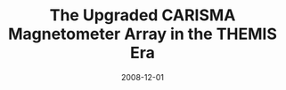 ---
title: "The Upgraded CARISMA Magnetometer Array in the THEMIS Era"
collection: publications
permalink: /publication/2008-12-01-Mann
date: 2008-12-01
venue: 'Journal of Atmospheric and Solar-Terrestrial Physics'
paperurl: 'https://doi.org/10.1007/s11214-008-9457-6'
citation: 'Mann, I. R., Milling, D. K., Rae, I. J., Ozeke, L. G., Kale, A., Kale, Z. C., et al. (2008). The Upgraded CARISMA Magnetometer Array in the THEMIS Era. Space Science Reviews, 141(1-4), 413-451. '
---